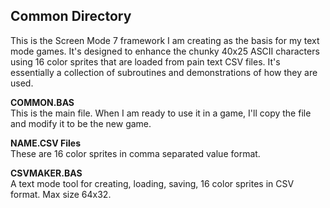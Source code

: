 ## Common Directory

This is the Screen Mode 7 framework I am creating as the basis for my text mode games. It's designed to enhance the chunky 40x25 ASCII characters using 16 color sprites that are loaded from pain text CSV files. It's essentially a collection of subroutines and demonstrations of how they are used.


**COMMON.BAS**  
This is the main file.   When I am ready to use it in a game, I'll copy the file and modify it to be the new game.

**NAME.CSV Files**  
These are 16 color sprites in comma separated value format.   

**CSVMAKER.BAS**  
A text mode tool for creating, loading, saving, 16 color sprites in CSV format. Max size 64x32.

